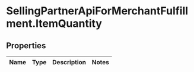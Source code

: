 # SellingPartnerApiForMerchantFulfillment.ItemQuantity

## Properties
Name | Type | Description | Notes
------------ | ------------- | ------------- | -------------
